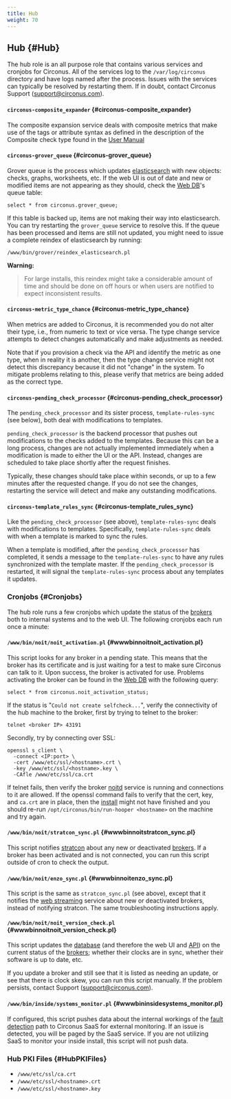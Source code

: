 ```yaml
---
title: Hub
weight: 70
---
```


## Hub {#Hub}
The hub role is an all purpose role that contains various services and cronjobs for Circonus.  All of the services log to the `/var/log/circonus` directory and have logs named after the process.  Issues with the services can typically be resolved by restarting them. If in doubt, contact Circonus Support (support@circonus.com).


#### `circonus-composite_expander` {#circonus-composite_expander}
The composite expansion service deals with composite metrics that make use of the tags or attribute syntax as defined in the description of the Composite check type found in the [User Manual](https://login.circonus.com/user/docs/Data/CheckTypes#Composite)


#### `circonus-grover_queue` {#circonus-grover_queue}
Grover queue is the process which updates [elasticsearch](/Roles/search) with new objects: checks, graphs, worksheets, etc.  If the web UI is out of date and new or modified items are not appearing as they should, check the [Web DB](/Roles/web_db)'s queue table:
```
select * from circonus.grover_queue;
```

If this table is backed up, items are not making their way into elasticsearch. You can try restarting the `grover_queue` service to resolve this. If the queue has been processed and items are still not updated, you might need to issue a complete reindex of elasticsearch by running:
```
/www/bin/grover/reindex_elasticsearch.pl
```

**Warning:**
>For large installs, this reindex might take a considerable amount of time and should be done on off hours or when users are notified to expect inconsistent results.



#### `circonus-metric_type_chance` {#circonus-metric_type_chance}
When metrics are added to Circonus, it is recommended you do not alter their type, i.e., from numeric to text or vice versa.  The type change service attempts to detect changes automatically and make adjustments as needed.

Note that if you provision a check via the API and identify the metric as one type, when in reality it is another, then the type change service might not detect this discrepancy because it did not "change" in the system.  To mitigate problems relating to this, please verify that metrics are being added as the correct type.


#### `circonus-pending_check_processor` {#circonus-pending_check_processor}
The `pending_check_processor` and its sister process, `template-rules-sync` (see below), both deal with modifications to templates.

`pending_check_processor` is the backend processor that pushes out modifications to the checks added to the templates.  Because this can be a long process, changes are not actually implemented immediately when a modification is made to either the UI or the API. Instead, changes are scheduled to take place shortly after the request finishes.

Typically, these changes should take place within seconds, or up to a few minutes after the requested change.  If you do not see the changes, restarting the service will detect and make any outstanding modifications.


#### `circonus-template_rules_sync` {#circonus-template_rules_sync}
Like the `pending_check_processor` (see above), `template-rules-sync` deals with modifications to templates. Specifically, `template-rules-sync` deals with when a template is marked to sync the rules.

When a template is modified, after the `pending_check_processor` has completed, it sends a message to the `template-rules-sync` to have any rules synchronized with the template master.  If the `pending_check_processor` is restarted, it will signal the `template-rules-sync` process about any templates it updates.


### Cronjobs {#Cronjobs}
The hub role runs a few cronjobs which update the status of the [brokers](/Roles/broker) both to internal systems and to the web UI.  The following cronjobs each run once a minute:


#### `/www/bin/noit/noit_activation.pl` {#wwwbinnoitnoit_activation.pl}
This script looks for any broker in a pending state. This means that the broker has its certificate and is just waiting for a test to make sure Circonus can talk to it. Upon success, the broker is activated for use.  Problems activating the broker can be found in the [Web DB](/Roles/web_db) with the following query:
```
select * from circonus.noit_activation_status;
```

If the status is "`Could not create selfcheck...`", verify the connectivity of the hub machine to the broker, first by trying to telnet to the broker:
```
telnet <broker IP> 43191
```

Secondly, try by connecting over SSL:
```
openssl s_client \
  -connect <IP:port> \
  -cert /www/etc/ssl/<hostname>.crt \
  -key /www/etc/ssl/<hostname>.key \
  -CAfle /www/etc/ssl/ca.crt
```

If telnet fails, then verify the broker [noitd](/Roles/broker#noitd) service is running and connections to it are allowed.  If the openssl command fails to verify that the cert, key, and `ca.crt` are in place, then the [install](https://login.circonus.com/resources/docs/inside/InstallGeneral.html#InitialInstallation) might not have finished and you should re-run `/opt/circonus/bin/run-hooper <hostname>` on the machine and try again.


#### `/www/bin/noit/stratcon_sync.pl` {#wwwbinnoitstratcon_sync.pl}
This script notifies [stratcon](/Roles/stratcon) about any new or deactivated [brokers](/Roles/broker).  If a broker has been activated and is not connected, you can run this script outside of cron to check the output.


#### `/www/bin/noit/enzo_sync.pl` {#wwwbinnoitenzo_sync.pl}
This script is the same as `stratcon_sync.pl` (see above), except that it notifies the [web streaming](/Roles/web_stream) service about new or deactivated brokers, instead of notifying stratcon. The same troubleshooting instructions apply.


#### `/www/bin/noit/noit_version_check.pl` {#wwwbinnoitnoit_version_check.pl}
This script updates the [database](/Roles/web_db) (and therefore the web UI and [API](/Roles/api)) on the current status of the [brokers](/Roles/broker); whether their clocks are in sync, whether their software is up to date, etc.

If you update a broker and still see that it is listed as needing an update, or see that there is clock skew, you can run this script manually.  If the problem persists, contact Support (support@circonus.com).


#### `/www/bin/inside/systems_monitor.pl` {#wwwbininsidesystems_monitor.pl}
If configured, this script pushes data about the internal workings of the [fault detection](/Roles/fault_detection) path to Circonus SaaS for external monitoring.  If an issue is detected, you will be paged by the SaaS service.  If you are not utilizing SaaS to monitor your inside install, this script will not push data.


### Hub PKI Files {#HubPKIFiles}
 * `/www/etc/ssl/ca.crt`
 * `/www/etc/ssl/<hostname>.crt`
 * `/www/etc/ssl/<hostname>.key`
